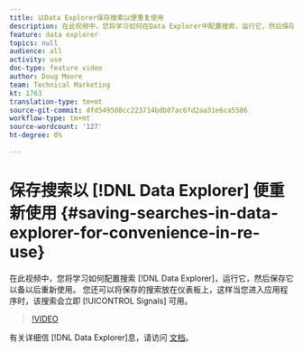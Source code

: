 ```yaml
---
title: 以Data Explorer保存搜索以便重复使用
description: 在此视频中，您将学习如何在Data Explorer中配置搜索，运行它，然后保存它以供以后重新使用。 您还可以将保存的搜索放在仪表板上，以便进入信号应用程序时可立即使用。
feature: data explorer
topics: null
audience: all
activity: use
doc-type: feature video
author: Doug Moore
team: Technical Marketing
kt: 1763
translation-type: tm+mt
source-git-commit: dfd549508cc223714bdb07ac6fd2aa31e6ca5586
workflow-type: tm+mt
source-wordcount: '127'
ht-degree: 0%

---
```



# 保存搜索以 [!DNL Data Explorer] 便重新使用 {#saving-searches-in-data-explorer-for-convenience-in-re-use}

在此视频中，您将学习如何配置搜索 [!DNL Data Explorer]，运行它，然后保存它以备以后重新使用。 您还可以将保存的搜索放在仪表板上，这样当您进入应用程序时，该搜索会立即 [!UICONTROL Signals] 可用。

>[!VIDEO](https://video.tv.adobe.com/v/25147/?quality=12)

有关详细信 [!DNL Data Explorer]息，请访问 [文档](https://experiencecloud.adobe.com/resources/help/en_US/aam/data-explorer.html)。